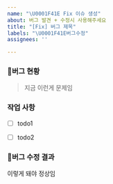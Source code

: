 ```yaml
---
name: "\U0001F41E Fix 이슈 생성"
about: 버그 발견 + 수정시 사용해주세요
title: "[Fix] 버그 제목"
labels: "\U0001F41E버그수정"
assignees: ''

---
```


### 버그 현황

> 지금 이런게 문제임


### 작업 사항

- [ ] todo1
- [ ] todo2


### 버그 수정 결과

이렇게 돼야 정상임
